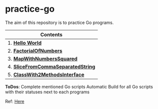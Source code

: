 # practice-go

The aim of this repository is to practice Go programs.


| Contents|
| ---------------------- |
| 1. [**Hello World**](https://github.com/Praveenk8051/practice-go/tree/main/HelloWorld) |
| 2. [**FactorialOfNumbers**](https://github.com/Praveenk8051/practice-go/tree/main/FactorialOfNumbers) |
| 3. [**MapWithNumbersSquared**](https://github.com/Praveenk8051/practice-go/tree/main/MapWithNumbersSquared) |
| 4. [**SliceFromCommaSeparatedString**](https://github.com/Praveenk8051/practice-go/tree/main/SliceFromCommaSeparatedString) |
| 5. [**ClassWith2MethodsInterface**](https://github.com/Praveenk8051/practice-go/tree/main/ClassWith2MethodsInterface) |



**ToDos**:
Complete mentioned Go scripts
Automatic Build for all Go scripts with their statuses next to each programs


Ref: [Here](https://github.com/cblte/100-golang-exercises/blob/main/exercises_beginner.adoc)